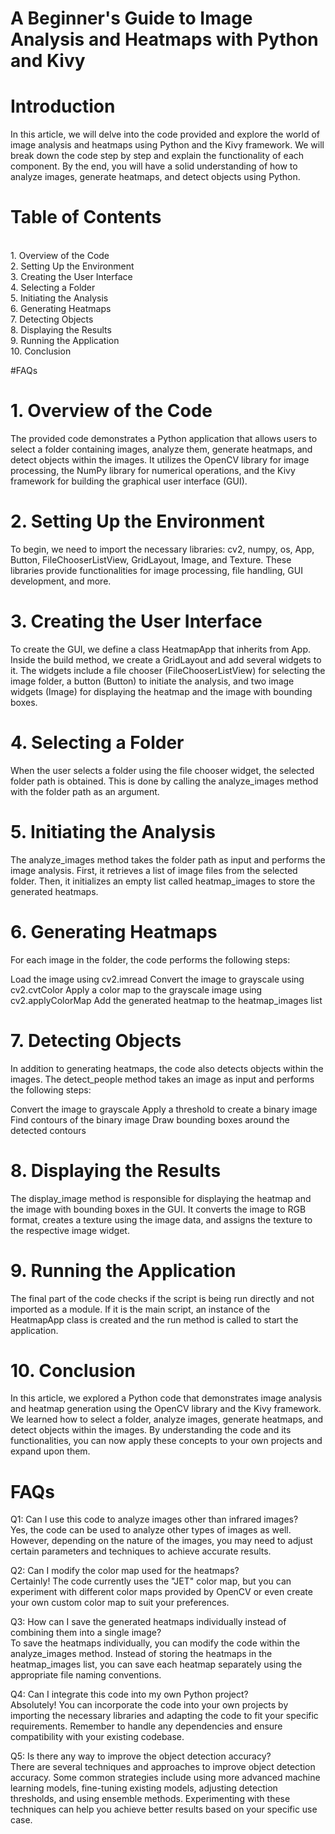 # A Beginner's Guide to Image Analysis and Heatmaps with Python and Kivy
 # Introduction
In this article, we will delve into the code provided and explore the world of image analysis and heatmaps using Python and the Kivy framework. We will break down the code step by step and explain the functionality of each component. By the end, you will have a solid understanding of how to analyze images, generate heatmaps, and detect objects using Python.

# Table of Contents
 <br>1. Overview of the Code
 <br>2. Setting Up the Environment
 <br>3. Creating the User Interface
 <br>4. Selecting a Folder
 <br>5. Initiating the Analysis
 <br>6. Generating Heatmaps
 <br>7. Detecting Objects
 <br>8. Displaying the Results
 <br>9. Running the Application
 <br>10. Conclusion

#FAQs
  # 1. Overview of the Code
The provided code demonstrates a Python application that allows users to select a folder containing images, analyze them, generate heatmaps, and detect objects within the images. It utilizes the OpenCV library for image processing, the NumPy library for numerical operations, and the Kivy framework for building the graphical user interface (GUI).

 # 2. Setting Up the Environment
To begin, we need to import the necessary libraries: cv2, numpy, os, App, Button, FileChooserListView, GridLayout, Image, and Texture. These libraries provide functionalities for image processing, file handling, GUI development, and more.

 # 3. Creating the User Interface
To create the GUI, we define a class HeatmapApp that inherits from App. Inside the build method, we create a GridLayout and add several widgets to it. The widgets include a file chooser (FileChooserListView) for selecting the image folder, a button (Button) to initiate the analysis, and two image widgets (Image) for displaying the heatmap and the image with bounding boxes.

 # 4. Selecting a Folder
When the user selects a folder using the file chooser widget, the selected folder path is obtained. This is done by calling the analyze_images method with the folder path as an argument.

 # 5. Initiating the Analysis
The analyze_images method takes the folder path as input and performs the image analysis. First, it retrieves a list of image files from the selected folder. Then, it initializes an empty list called heatmap_images to store the generated heatmaps.

 # 6. Generating Heatmaps
For each image in the folder, the code performs the following steps:

Load the image using cv2.imread
Convert the image to grayscale using cv2.cvtColor
Apply a color map to the grayscale image using cv2.applyColorMap
Add the generated heatmap to the heatmap_images list
 
 # 7. Detecting Objects
In addition to generating heatmaps, the code also detects objects within the images. The detect_people method takes an image as input and performs the following steps:

Convert the image to grayscale
Apply a threshold to create a binary image
Find contours of the binary image
Draw bounding boxes around the detected contours

 # 8. Displaying the Results
The display_image method is responsible for displaying the heatmap and the image with bounding boxes in the GUI. It converts the image to RGB format, creates a texture using the image data, and assigns the texture to the respective image widget.

 # 9. Running the Application
The final part of the code checks if the script is being run directly and not imported as a module. If it is the main script, an instance of the HeatmapApp class is created and the run method is called to start the application.

 # 10. Conclusion
In this article, we explored a Python code that demonstrates image analysis and heatmap generation using the OpenCV library and the Kivy framework. We learned how to select a folder, analyze images, generate heatmaps, and detect objects within the images. By understanding the code and its functionalities, you can now apply these concepts to your own projects and expand upon them.

 # FAQs
Q1: Can I use this code to analyze images other than infrared images?</br>
Yes, the code can be used to analyze other types of images as well. However, depending on the nature of the images, you may need to adjust certain parameters and techniques to achieve accurate results.

Q2: Can I modify the color map used for the heatmaps?</br>
Certainly! The code currently uses the "JET" color map, but you can experiment with different color maps provided by OpenCV or even create your own custom color map to suit your preferences.

Q3: How can I save the generated heatmaps individually instead of combining them into a single image?</br>
To save the heatmaps individually, you can modify the code within the analyze_images method. Instead of storing the heatmaps in the heatmap_images list, you can save each heatmap separately using the appropriate file naming conventions.

Q4: Can I integrate this code into my own Python project?</br>
Absolutely! You can incorporate the code into your own projects by importing the necessary libraries and adapting the code to fit your specific requirements. Remember to handle any dependencies and ensure compatibility with your existing codebase.

Q5: Is there any way to improve the object detection accuracy?</br>
There are several techniques and approaches to improve object detection accuracy. Some common strategies include using more advanced machine learning models, fine-tuning existing models, adjusting detection thresholds, and using ensemble methods. Experimenting with these techniques can help you achieve better results based on your specific use case.
